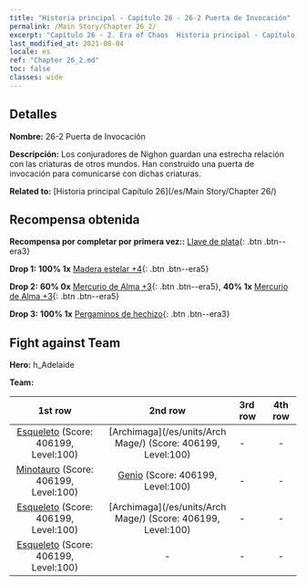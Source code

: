 ```yaml
---
title: "Historia principal - Capítulo 26 - 26-2 Puerta de Invocación"
permalink: /Main Story/Chapter 26_2/
excerpt: "Capítulo 26 - 2. Era of Chaos  Historia principal - Capítulo 26_2. 26-2 Puerta de Invocación"
last_modified_at: 2021-08-04
locale: es
ref: "Chapter 26_2.md"
toc: false
classes: wide
---
```


## Detalles

 **Nombre:** 26-2 Puerta de Invocación

 **Descripción:** Los conjuradores de Nighon guardan una estrecha relación con las criaturas de otros mundos. Han construido una puerta de invocación para comunicarse con dichas criaturas.

 **Related to:** [Historia principal Capítulo 26](/es/Main Story/Chapter 26/)

## Recompensa obtenida

 **Recompensa por completar por primera vez::** [Llave de plata](/ItemsES/con_693/){: .btn .btn--era3}

 **Drop 1:** **100% 1x** [Madera estelar +4](/ItemsES/mat_90/){: .btn .btn--era5}

 **Drop 2:** **60% 0x** [Mercurio de Alma +3](/ItemsES/mat_84/){: .btn .btn--era5}, **40% 1x** [Mercurio de Alma +3](/ItemsES/mat_84/){: .btn .btn--era5}

 **Drop 3:** **100% 1x** [Pergaminos de hechizo](/ItemsES/con_694/){: .btn .btn--era3}


## Fight against Team
 **Hero:** h_Adelaide

 **Team:**


  | 1st row | 2nd row | 3rd row | 4th row |
  |:----:|:----:|:----|:----:|
  | [Esqueleto](/es/units/Skeleton/) (Score: 406199, Level:100)  | [Archimaga](/es/units/Arch Mage/) (Score: 406199, Level:100)  | - | - |
  | [Minotauro](/es/units/Minotaur/) (Score: 406199, Level:100)  | [Genio](/es/units/Genie/) (Score: 406199, Level:100)  | - | - |
  | [Esqueleto](/es/units/Skeleton/) (Score: 406199, Level:100)  | [Archimaga](/es/units/Arch Mage/) (Score: 406199, Level:100)  | - | - |
  | [Esqueleto](/es/units/Skeleton/) (Score: 406199, Level:100)  | - | - | - |


